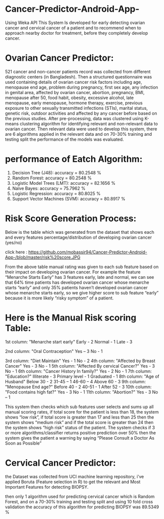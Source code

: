 # Cancer-Predictor-Android-App-
Using Weka API This System Is developed for early detecting ovarian cancer and cervical cancer of a patient and to recommend when to approach nearby doctor for treatment, before they completely develop cancer.

# Ovarian Cancer Predictor:

521 cancer and non-cancer patients record was collected from different diagnostic centers (in Bangladesh). Then a structured questionnaire was used containing details of ovarian cancer risk factors including age, menopause end age, problem during pregnancy, first sex age, any infection in genital area, affected by ovarian cancer, abortion, pregnancy, BMI, menopause after 50, food habit, obesity, excessive alcohol, late menopause, early menopause, hormone therapy, exercise, previous exposure to other sexually transmitted infections (STIs), marital status, genetic risk, outdoor activities and affected by any cancer before based on the previous studies. After pre-processing, data was clustered using K-means clustering algorithm for identifying relevant and non-relevant data to ovarian cancer. Then relevant data were used to develop this system, there are 6 algorithms applied in the relevant data and on 70-30% training and testing split the performance of the models was evaluated.

# performance of Eatch Algorithm:

1. Decision Tree (J48):  accuracy = 80.2548 %
2. Random Forest:  accuracy = 80.2548 %
3. Logistic Model Trees (LMT):  accuracy = 82.1656 %
4. Naïve Bayes:  accuracy = 75.7962 %
5. Logistic Regression:  accuracy = 80.8025 %
6. Support Vector Machines (SVM):  accuracy = 80.8917 %

# Risk Score Generation Process: 

Below is the table which was generated from the dataset that shows each and every features percentage/distribution of developing ovarian cancer (yes/no)
 
click here : https://github.com/mobassir94/Cancer-Predictor-Android-App-/blob/master/risk%20score.JPG


From the above table manual rating was given to each sub feature based on their impact on developing ovarian cancer.
For example  the feature “Menarche Starts Early” has 3 features early, late and normal, we can see that 64% time patients has developed ovarian cancer whose menarche starts “early” and only 35% patients haven’t developed ovarian cancer whose menarche starts early, so we give higher score to sub feature “early” because it is more likely “risky symptom” of a patient.

# Here is the Manual Risk scoring Table:
1st column: "Menarche start early" 
                       Early - 2
                       Normal - 1
                        Late - 3

2nd column: "Oral Contraception" 
                        Yes – 3 
                        No - 1 

3rd column: "Diet Maintain" 
                        Yes - 1
                         No - 2
4th column: "Affected by Breast Cancer" 
                         Yes - 3
                          No - 1
5th column: "Affected By cervical Cancer?" 
                         Yes - 3 
                          No - 1
6th column: "Cancer History In family?" 
                          Yes - 2
                          No - 1
7th column: "Education?"
                       Illiterate - 3
                       Primary level - 1
                       Graduated - 1
 8th column: "Age of Husband" 
                          Below 30 - 2
                           31-45 – 1 
                          46-60 – 4 
                       Above 60 - 3
9th column: "Menopause End age?" 
                       Before 40 - 2
                       40-51 - 1
                      After 52 - 3
10th column: "Food contains high fat?"
                         Yes - 3
                         No - 1
 11th column: "Abortion?" 
                        Yes - 3
                         No – 1

This system then checks which sub features user selects and sums up all manual scoring rates, if total score for the patient is less than 18, the system shows “low risk”, if total score is greater than 17 and less than 25 then the system shows “medium risk” and if the total score is greater than 24 then the system shows “high risk” status of the patient. 
The system checks if 3 or more algorithms/classifier returns positive prediction over 50% then the system gives the patient a warning by saying “Please Consult a Doctor As Soon as Possible”



# Cervical Cancer Predictor:

the Dataset was collected from UCI machine learning repository, i've applied Boruta (Feature selection in R) to get the relevant and Most Important Features for detecting BIOPSY.

then only 1 algorithm used for predicting cervical cancer which is Random Forest, and on a 70-30% training and testing split and using 10 fold cross validation the accuracy of this algorithm for predicting BIOPSY was 89.5349 % 







